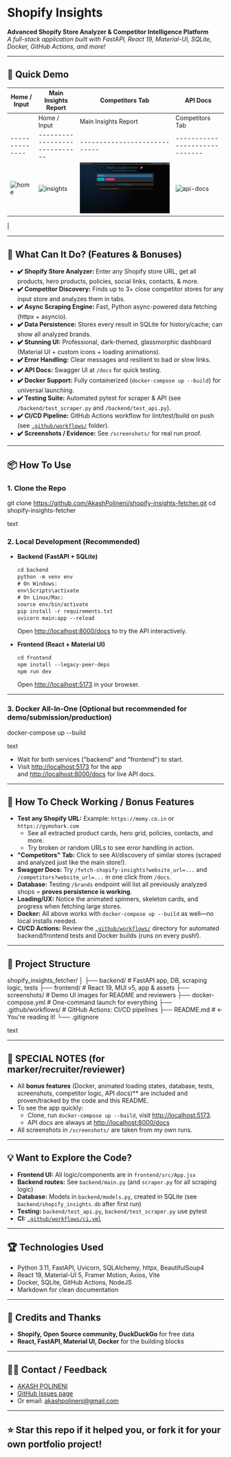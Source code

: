 # Shopify Insights 

**Advanced Shopify Store Analyzer & Competitor Intelligence Platform**  
_A full-stack application built with FastAPI, React 19, Material-UI, SQLite, Docker, GitHub Actions, and more!_

---

## 🚩 Quick Demo

| Home / Input                | Main Insights Report            | Competitors Tab            | API Docs                    |
|-----------------------------|-------------------------------|----------------------------|-----------------------------|
|| Home / Input | Main Insights Report         | Competitors Tab            | API Docs                    |
|--------------|-----------------------------|----------------------------|-----------------------------|
| ![home](https://github.com/AkashPolineni/Deepsolv_shopify_insights/raw/main/screenshots/home.png) | ![insights](https://github.com/AkashPolineni/Deepsolv_shopify_insights/raw/main/screenshots/insights.png) | ![competitors](https://github.com/AkashPolineni/Deepsolv_shopify_insights/raw/main/screenshots/competitors.png) | ![api-docs](https://github.com/AkashPolineni/Deepsolv_shopify_insights/raw/main/screenshots/api-docs.png) |
 |

---

## 🌟 What Can It Do? (Features & Bonuses)

- **✔️ Shopify Store Analyzer:** Enter any Shopify store URL, get all products, hero products, policies, social links, contacts, & more.
- **✔️ Competitor Discovery:** Finds up to 3+ close competitor stores for any input store and analyzes them in tabs.
- **✔️ Async Scraping Engine:** Fast, Python async-powered data fetching (httpx + asyncio).
- **✔️ Data Persistence:** Stores every result in SQLite for history/cache; can show all analyzed brands.
- **✔️ Stunning UI:** Professional, dark-themed, glassmorphic dashboard (Material UI + custom icons + loading animations).
- **✔️ Error Handling:** Clear messages and resilient to bad or slow links.
- **✔️ API Docs:** Swagger UI at `/docs` for quick testing.
- **✔️ Docker Support:** Fully containerized (`docker-compose up --build`) for universal launching.
- **✔️ Testing Suite:** Automated pytest for scraper & API (see `/backend/test_scraper.py` and `/backend/test_api.py`).
- **✔️ CI/CD Pipeline:** GitHub Actions workflow for lint/test/build on push (see [`.github/workflows/`](./.github/workflows/) folder).
- **✔️ Screenshots / Evidence:** See `/screenshots/` for real run proof.

---

## 📦 How To Use

### 1. **Clone the Repo**
git clone https://github.com/AkashPolineni/shopify-insights-fetcher.git
cd shopify-insights-fetcher

text

### 2. **Local Development (Recommended)**
- **Backend (FastAPI + SQLite)**
    ```
    cd backend
    python -m venv env
    # On Windows:
    env\Scripts\activate
    # On Linux/Mac:
    source env/bin/activate
    pip install -r requirements.txt
    uvicorn main:app --reload
    ```
    Open [http://localhost:8000/docs](http://localhost:8000/docs) to try the API interactively.

- **Frontend (React + Material UI)**
    ```
    cd frontend
    npm install --legacy-peer-deps
    npm run dev
    ```
    Open [http://localhost:5173](http://localhost:5173) in your browser.

---

### 3. **Docker All-In-One (Optional but recommended for demo/submission/production)**
docker-compose up --build

text
- Wait for both services ("backend" and "frontend") to start.
- Visit [http://localhost:5173](http://localhost:5173) for the app  
  and [http://localhost:8000/docs](http://localhost:8000/docs) for live API docs.

---

## 🧪 How To Check Working / Bonus Features

- **Test any Shopify URL:** Example: `https://memy.co.in` or `https://gymshark.com`
    - See all extracted product cards, hero grid, policies, contacts, and more.
    - Try broken or random URLs to see error handling in action.
- **"Competitors" Tab:** Click to see AI/discovery of similar stores (scraped and analyzed just like the main store!).
- **Swagger Docs:** Try `/fetch-shopify-insights?website_url=...` and `/competitors?website_url=...` in one click from `/docs`.
- **Database:** Testing `/brands` endpoint will list all previously analyzed shops = **proves persistence is working**.
- **Loading/UX:** Notice the animated spinners, skeleton cards, and progress when fetching large stores.
- **Docker:** All above works with `docker-compose up --build` as well—no local installs needed.
- **CI/CD Actions:** Review the [`.github/workflows/`](.github/workflows/) directory for automated backend/frontend tests and Docker builds (runs on every push!).

---

## 📝 Project Structure

shopify_insights_fetcher/
│
├── backend/ # FastAPI app, DB, scraping logic, tests
├── frontend/ # React 19, MUI v5, app & assets
├── screenshots/ # Demo UI images for README and reviewers
├── docker-compose.yml # One-command launch for everything
├── .github/workflows/ # GitHub Actions: CI/CD pipelines
├── README.md # ← You're reading it!
└── .gitignore

text

---

## 🛑 SPECIAL NOTES (for marker/recruiter/reviewer)
- All **bonus features** (Docker, animated loading states, database, tests, screenshots, competitor logic, API docs)** are included and proven/tracked by the code and this README.
- To see the app quickly:  
  - Clone, run `docker-compose up --build`, visit [http://localhost:5173](http://localhost:5173).
  - API docs are always at [http://localhost:8000/docs](http://localhost:8000/docs)
- All screenshots in `/screenshots/` are taken from my own runs.

---

## 💡 Want to Explore the Code?

- **Frontend UI:** All logic/components are in `frontend/src/App.jsx`
- **Backend routes:** See `backend/main.py` (and `scraper.py` for all scraping logic)
- **Database:** Models in `backend/models.py`, created in SQLite (see `backend/shopify_insights.db` after first run)
- **Testing:** `backend/test_api.py`, `backend/test_scraper.py` use pytest
- **CI:** [`.github/workflows/ci.yml`](.github/workflows/ci.yml)

---

## 🏆 Technologies Used

- Python 3.11, FastAPI, Uvicorn, SQLAlchemy, httpx, BeautifulSoup4
- React 19, Material-UI 5, Framer Motion, Axios, Vite
- Docker, SQLite, GitHub Actions, NodeJS
- Markdown for clean documentation

---

## 🙏 Credits and Thanks

- **Shopify, Open Source community, DuckDuckGo** for free data
- **React, FastAPI, Material UI, Docker** for the building blocks

---

## 👨‍💻 Contact / Feedback

- [AKASH POLINENI](https://github.com/AkashPolineni)  
- [GitHub Issues page](https://github.com/AkashPolineni/shopify-insights-fetcher/issues)  
- Or email: akashpolineni@gmail.com

---

## ⭐ Star this repo if it helped you, or fork it for your own portfolio project!
